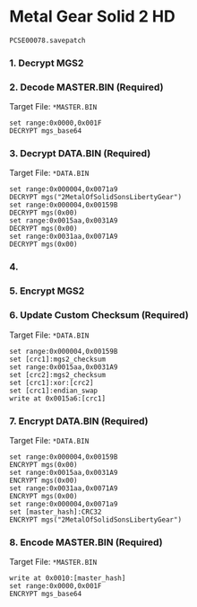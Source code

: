 #  Metal Gear Solid 2 HD 

`PCSE00078.savepatch`

### 1. Decrypt MGS2
### 2. Decode MASTER.BIN (Required)

Target File: `*MASTER.BIN`

```
set range:0x0000,0x001F
DECRYPT mgs_base64
```

### 3. Decrypt DATA.BIN (Required)

Target File: `*DATA.BIN`

```
set range:0x000004,0x0071a9
DECRYPT mgs("2MetalOfSolidSonsLibertyGear")
set range:0x000004,0x00159B
DECRYPT mgs(0x00)
set range:0x0015aa,0x0031A9
DECRYPT mgs(0x00)
set range:0x0031aa,0x0071A9
DECRYPT mgs(0x00)
```

### 4. 
### 5. Encrypt MGS2
### 6. Update Custom Checksum (Required)

Target File: `*DATA.BIN`

```
set range:0x000004,0x00159B
set [crc1]:mgs2_checksum
set range:0x0015aa,0x0031A9
set [crc2]:mgs2_checksum
set [crc1]:xor:[crc2]
set [crc1]:endian_swap
write at 0x0015a6:[crc1]
```

### 7. Encrypt DATA.BIN (Required)

Target File: `*DATA.BIN`

```
set range:0x000004,0x00159B
ENCRYPT mgs(0x00)
set range:0x0015aa,0x0031A9
ENCRYPT mgs(0x00)
set range:0x0031aa,0x0071A9
ENCRYPT mgs(0x00)
set range:0x000004,0x0071a9
set [master_hash]:CRC32
ENCRYPT mgs("2MetalOfSolidSonsLibertyGear")
```

### 8. Encode MASTER.BIN (Required)

Target File: `*MASTER.BIN`

```
write at 0x0010:[master_hash]
set range:0x0000,0x001F
ENCRYPT mgs_base64
```

